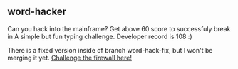 ## word-hacker

Can you hack into the mainframe? Get above 60 score to successfuly break in
A simple but fun typing challenge. Developer record is 108 :)


There is a fixed version inside of branch word-hack-fix, but I won't be merging it yet. 
[Challenge the firewall here!](https://apricosma.github.io/word-hacker)